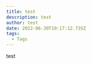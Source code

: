 ```yaml
---
title: test
description: test
author: test
date: 2022-06-30T19:17:12.735Z
tags:
  - Tags
---
```

test